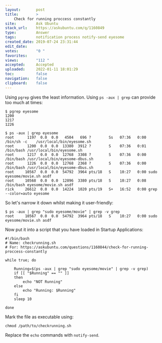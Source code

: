 ```yaml
---
layout:       post
title:        >
    Check for running proccess constantly
site:         Ask Ubuntu
stack_url:    https://askubuntu.com/q/1160849
type:         Answer
tags:         notification process notify-send eyesome
created_date: 2019-07-24 23:31:44
edit_date:    
votes:        "0 "
favorites:    
views:        "112 "
accepted:     Accepted
uploaded:     2022-01-11 18:01:29
toc:          false
navigation:   false
clipboard:    false
---
```


Using `pgrep` gives the least information. Using `ps -aux | grep` can provide too much at times:

<!-- Language-all: lang-bash -->

``` 
$ pgrep eyesome
1200
1217
1226

$ ps -aux | grep eyesome
root      1197  0.0  0.0   4504   696 ?        Ss   07:36   0:00 /bin/sh -c    /usr/local/bin/eyesome.sh
root      1200  0.0  0.0  13380  3912 ?        S    07:36   0:01 /bin/bash /usr/local/bin/eyesome.sh
root      1217  0.0  0.0  12768  3308 ?        S    07:36   0:00 /bin/bash /usr/local/bin/eyesome-dbus.sh
root      1226  0.0  0.0  12768  2368 ?        S    07:36   0:00 /bin/bash /usr/local/bin/eyesome-dbus.sh
root     10567  0.0  0.0  54792  3964 pts/18   S    10:27   0:00 sudo eyesome/movie.sh asdf
root     10568  0.0  0.0  12896  3380 pts/18   S    10:27   0:08 /bin/bash eyesome/movie.sh asdf
rick     26612  0.0  0.0  14224  1020 pts/19   S+   16:52   0:00 grep --color=auto eyesome

```

So let's narrow it down whilst making it user-friendly:

``` 
$ ps -aux | grep "sudo eyesome/movie" | grep -v grep
root     10567  0.0  0.0  54792  3964 pts/18   S    10:27   0:00 sudo eyesome/movie.sh asdf

```

Now put it into a script that you have loaded in Startup Applications:

``` 
#!/bin/bash
# Name: checkrunning.sh
# For: https://askubuntu.com/questions/1160844/check-for-running-proccess-constantly

while true; do

    Running=$(ps -aux | grep "sudo eyesome/movie" | grep -v grep)
    if [[ "$Running" == "" ]]
    then
        echo "NOT Running"
    else
        echo "Running: $Running"
    fi
    sleep 10

done

```

Mark the file as executable using:

``` 
chmod /path/to/checkrunning.sh

```

Replace the `echo` commands with `notify-send`.
